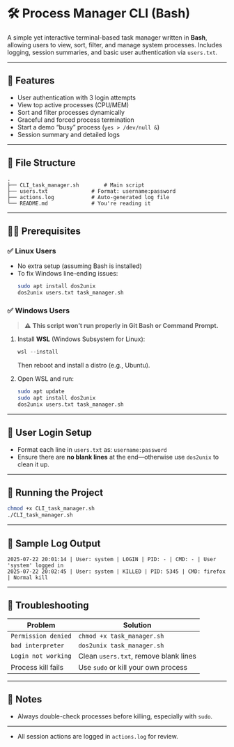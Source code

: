 # 🛠️ Process Manager CLI (Bash)

A simple yet interactive terminal-based task manager written in **Bash**, allowing users to view, sort, filter, and manage system processes. Includes logging, session summaries, and basic user authentication via `users.txt`.

---

## 📸 Features

- User authentication with 3 login attempts  
- View top active processes (CPU/MEM)  
- Sort and filter processes dynamically  
- Graceful and forced process termination  
- Start a demo “busy” process (`yes > /dev/null &`)  
- Session summary and detailed logs  

---

## 📂 File Structure

```
.
├── CLI_task_manager.sh        # Main script
├── users.txt              # Format: username:password
├── actions.log            # Auto-generated log file
└── README.md              # You're reading it
```

---

## 🧑‍💻 Prerequisites

### ✅ Linux Users

- No extra setup (assuming Bash is installed)  
- To fix Windows line-ending issues:
  ```bash
  sudo apt install dos2unix
  dos2unix users.txt task_manager.sh
  ```

### ✅ Windows Users

> ⚠️ **This script won’t run properly in Git Bash or Command Prompt.**

1. Install **WSL** (Windows Subsystem for Linux):  
   ```powershell
   wsl --install
   ```  
   Then reboot and install a distro (e.g., Ubuntu).

2. Open WSL and run:
   ```bash
   sudo apt update
   sudo apt install dos2unix
   dos2unix users.txt task_manager.sh
   ```

---

## 🔐 User Login Setup

- Format each line in `users.txt` as: `username:password`  
- Ensure there are **no blank lines** at the end—otherwise use `dos2unix` to clean it up.

---

## 🚀 Running the Project

```bash
chmod +x CLI_task_manager.sh
./CLI_task_manager.sh
```

---

## 📝 Sample Log Output

```
2025-07-22 20:01:14 | User: system | LOGIN | PID: - | CMD: - | User 'system' logged in
2025-07-22 20:02:45 | User: system | KILLED | PID: 5345 | CMD: firefox | Normal kill
```

---

## 🧹 Troubleshooting

| Problem                              | Solution |
|-------------------------------------|----------|
| `Permission denied`                 | `chmod +x task_manager.sh` |
| `bad interpreter`                   | `dos2unix task_manager.sh` |
| `Login not working`                 | Clean `users.txt`, remove blank lines |
| Process kill fails                  | Use `sudo` or kill your own process |

---

## 📌 Notes

- Always double-check processes before killing, especially with `sudo`.


---

- All session actions are logged in `actions.log` for review.
